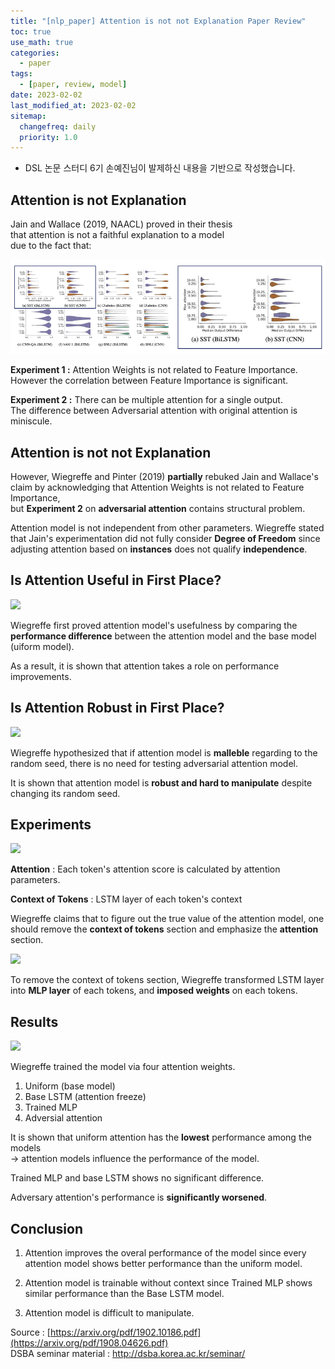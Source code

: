 ```yaml
---
title: "[nlp_paper] Attention is not not Explanation Paper Review"
toc: true
use_math: true
categories:
  - paper
tags:
  - [paper, review, model]
date: 2023-02-02
last_modified_at: 2023-02-02
sitemap:
  changefreq: daily
  priority: 1.0
---
```


- DSL 논문 스터디 6기 손예진님이 발제하신 내용을 기반으로 작성했습니다.

## Attention is not Explanation

Jain and Wallace (2019, NAACL) proved in their thesis <br>
that attention is not a faithful explanation to a model<br>
due to the fact that:

<img src = '/assets/images/paper/xai_attention/9.png'>

**Experiment 1 :** Attention Weights is not related to Feature Importance. <br>
However the correlation between Feature Importance is significant.

**Experiment 2 :** There can be multiple attention for a single output. <br>
The difference between Adversarial attention with original attention is miniscule.

## Attention is not not Explanation

However, Wiegreffe and Pinter (2019) **partially** rebuked Jain and Wallace's claim by acknowledging that Attention Weights is not related to Feature Importance,<br>
but **Experiment 2** on **adversarial attention** contains structural problem.

Attention model is not independent from other parameters. Wiegreffe stated that Jain's experimentation did not fully consider **Degree of Freedom** since adjusting attention based on **instances** does not qualify **independence**.

## Is Attention Useful in First Place?

<img src = '10.png'>

Wiegreffe first proved attention model's usefulness by comparing the **performance difference** between the attention model and the base model (uiform model).

As a result, it is shown that attention takes a role on performance improvements.

## Is Attention Robust in First Place?

<img src = '11.png'>

Wiegreffe hypothesized that if attention model is **malleble** regarding to the random seed, there is no need for testing adversarial attention model.

It is shown that attention model is **robust and hard to manipulate** despite changing its random seed.

## Experiments

<img src = '12.png'>

**Attention** : Each token's attention score is calculated by attention parameters.

**Context of Tokens** : LSTM layer of each token's context

Wiegreffe claims that to figure out the true value of the attention model, one should remove the **context of tokens** section and emphasize the **attention** section.

<img src = '13.png'>

To remove the context of tokens section, Wiegreffe transformed LSTM layer into **MLP layer** of each tokens, and **imposed weights** on each tokens.

## Results

<img src = '14.png'>

Wiegreffe trained the model via four attention weights.

1. Uniform (base model)
2. Base LSTM (attention freeze)
3. Trained MLP
4. Adversial attention

It is shown that uniform attention has the **lowest** performance among the models<br>
-> attention models influence the performance of the model.

Trained MLP and base LSTM shows no significant difference.

Adversary attention's performance is **significantly worsened**.

## Conclusion

1. Attention improves the overal performance of the model since every attention model shows better performance than the uniform model.

2. Attention model is trainable without context since Trained MLP shows similar performance than the Base LSTM model.

3. Attention model is difficult to manipulate.

Source : [https://arxiv.org/pdf/1902.10186.pdf](https://arxiv.org/pdf/1908.04626.pdf)<br>
DSBA seminar material : http://dsba.korea.ac.kr/seminar/
